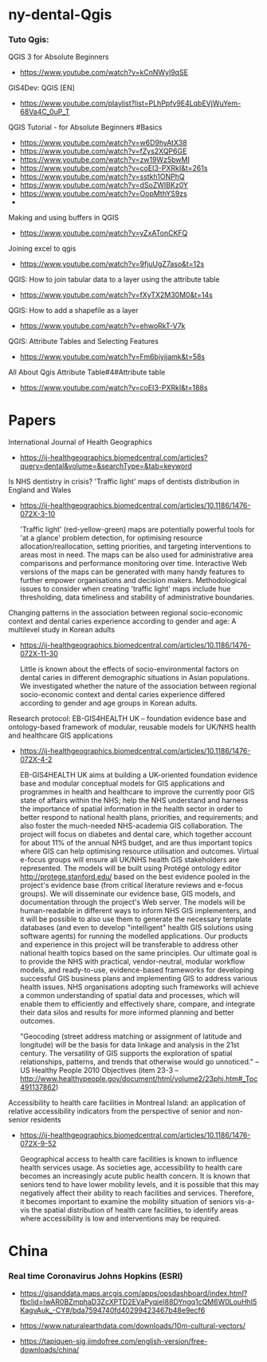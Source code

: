 # ny-dental-Qgis

### Tuto Qgis:

QGIS 3 for Absolute Beginners
- https://www.youtube.com/watch?v=kCnNWyl9qSE

GIS4Dev: QGIS [EN]
- https://www.youtube.com/playlist?list=PLhPpfv9E4LqbEVjWuYem-68Va4C_0uP_T


QGIS Tutorial - for Absolute Beginners #Basics
- https://www.youtube.com/watch?v=w6D9hyAtX38
- https://www.youtube.com/watch?v=fZys2XQP6GE
- https://www.youtube.com/watch?v=zw19Wz5bwMI
- https://www.youtube.com/watch?v=coEI3-PXRkI&t=261s
- https://www.youtube.com/watch?v=sstkh1ONPhQ
- https://www.youtube.com/watch?v=dSoZWIBKz0Y
- https://www.youtube.com/watch?v=OopMthYS9zs
- 

Making and using buffers in QGIS
- https://www.youtube.com/watch?v=yZxATonCKFQ

Joining excel to qgis
- https://www.youtube.com/watch?v=9fjuUgZ7aso&t=12s

QGIS: How to join tabular data to a layer using the attribute table
- https://www.youtube.com/watch?v=fXyTX2M30M0&t=14s

QGIS: How to add a shapefile as a layer
- https://www.youtube.com/watch?v=ehwoRkT-V7k

QGIS: Attribute Tables and Selecting Features
- https://www.youtube.com/watch?v=Fm6bjyijamk&t=58s

All About Qgis Attribute Table#4#Attribute table
- https://www.youtube.com/watch?v=coEI3-PXRkI&t=188s

# Papers

International Journal of Health Geographics
- https://ij-healthgeographics.biomedcentral.com/articles?query=dental&volume=&searchType=&tab=keyword


Is NHS dentistry in crisis? 'Traffic light' maps of dentists distribution in England and Wales
- https://ij-healthgeographics.biomedcentral.com/articles/10.1186/1476-072X-3-10

    'Traffic light' (red-yellow-green) maps are potentially powerful tools for 'at a glance' problem detection, for optimising resource allocation/reallocation, setting priorities, and targeting interventions to areas most in need. The maps can be also used for administrative area comparisons and performance monitoring over time. Interactive Web versions of the maps can be generated with many handy features to further empower organisations and decision makers. Methodological issues to consider when creating 'traffic light' maps include hue thresholding, data timeliness and stability of administrative boundaries.



Changing patterns in the association between regional socio-economic context and dental caries experience according to gender and age: A multilevel study in Korean adults
- https://ij-healthgeographics.biomedcentral.com/articles/10.1186/1476-072X-11-30

    Little is known about the effects of socio-environmental factors on dental caries in different demographic situations in Asian populations. We investigated whether the nature of the association between regional socio-economic context and dental caries experience differed according to gender and age groups in Korean adults.



Research protocol: EB-GIS4HEALTH UK – foundation evidence base and ontology-based framework of modular, reusable models for UK/NHS health and healthcare GIS applications
- https://ij-healthgeographics.biomedcentral.com/articles/10.1186/1476-072X-4-2

    EB-GIS4HEALTH UK aims at building a UK-oriented foundation evidence base and modular conceptual models for GIS applications and programmes in health and healthcare to improve the currently poor GIS state of affairs within the NHS; help the NHS understand and harness the importance of spatial information in the health sector in order to better respond to national health plans, priorities, and requirements; and also foster the much-needed NHS-academia GIS collaboration. The project will focus on diabetes and dental care, which together account for about 11% of the annual NHS budget, and are thus important topics where GIS can help optimising resource utilisation and outcomes. Virtual e-focus groups will ensure all UK/NHS health GIS stakeholders are represented. The models will be built using Protégé ontology editor http://protege.stanford.edu/ based on the best evidence pooled in the project's evidence base (from critical literature reviews and e-focus groups). We will disseminate our evidence base, GIS models, and documentation through the project's Web server. The models will be human-readable in different ways to inform NHS GIS implementers, and it will be possible to also use them to generate the necessary template databases (and even to develop "intelligent" health GIS solutions using software agents) for running the modelled applications. Our products and experience in this project will be transferable to address other national health topics based on the same principles. Our ultimate goal is to provide the NHS with practical, vendor-neutral, modular workflow models, and ready-to-use, evidence-based frameworks for developing successful GIS business plans and implementing GIS to address various health issues. NHS organisations adopting such frameworks will achieve a common understanding of spatial data and processes, which will enable them to efficiently and effectively share, compare, and integrate their data silos and results for more informed planning and better outcomes.

    "Geocoding (street address matching or assignment of latitude and longitude) will be the basis for data linkage and analysis in the 21st century. The versatility of GIS supports the exploration of spatial relationships, patterns, and trends that otherwise would go unnoticed." – US Healthy People 2010 Objectives (item 23-3 – http://www.healthypeople.gov/document/html/volume2/23phi.htm#_Toc491137862)



Accessibility to health care facilities in Montreal Island: an application of relative accessibility indicators from the perspective of senior and non-senior residents
- https://ij-healthgeographics.biomedcentral.com/articles/10.1186/1476-072X-9-52 

    Geographical access to health care facilities is known to influence health services usage. As societies age, accessibility to health care becomes an increasingly acute public health concern. It is known that seniors tend to have lower mobility levels, and it is possible that this may negatively affect their ability to reach facilities and services. Therefore, it becomes important to examine the mobility situation of seniors vis-a-vis the spatial distribution of health care facilities, to identify areas where accessibility is low and interventions may be required.



# China

### Real time Coronavirus Johns Hopkins (ESRI)

- https://gisanddata.maps.arcgis.com/apps/opsdashboard/index.html?fbclid=IwAR0BZmphaD3ZcXPTD2EVaPyqjeI88DYngq1cQM6W0LouHhI5KagvAuk_-CY#/bda7594740fd40299423467b48e9ecf6

- https://www.naturalearthdata.com/downloads/10m-cultural-vectors/

- https://tapiquen-sig.jimdofree.com/english-version/free-downloads/china/